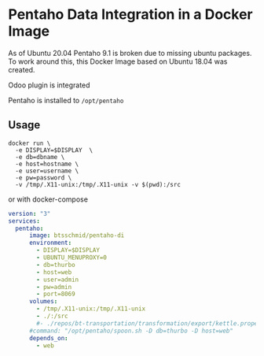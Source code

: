 # Pentaho Data Integration in a Docker Image

As of Ubuntu 20.04 Pentaho 9.1 is broken due to missing ubuntu packages.
To work around this, this Docker Image based on Ubuntu 18.04 was created.

Odoo plugin is integrated

Pentaho is installed to `/opt/pentaho`

## Usage

```shell
docker run \
  -e DISPLAY=$DISPLAY  \
  -e db=dbname \
  -e host=hostname \
  -e user=username \
  -e pw=password \
  -v /tmp/.X11-unix:/tmp/.X11-unix -v $(pwd):/src
```

or with docker-compose
```yaml
version: "3"
services:
  pentaho:
      image: btsschmid/pentaho-di
      environment:
        - DISPLAY=$DISPLAY
        - UBUNTU_MENUPROXY=0
        - db=thurbo
        - host=web
        - user=admin
        - pw=admin
        - port=8069
      volumes:
        - /tmp/.X11-unix:/tmp/.X11-unix
        - ./:/src
        #- ./repos/bt-transportation/transformation/export/kettle.properties:/root/.kettle/kettle.properties
      #command: "/opt/pentaho/spoon.sh -D db=thurbo -D host=web"
      depends_on:
        - web
```